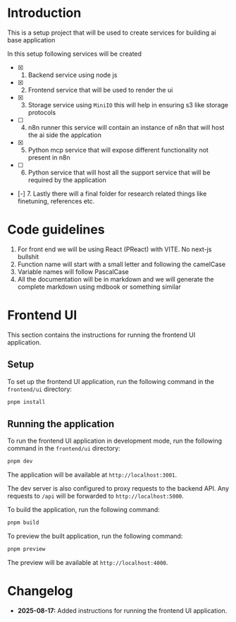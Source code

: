 # Introduction 

This is a setup project that will be used to create services for building ai base application

In this setup following services will be created 
- [x] 1. Backend service using node js
- [x] 2. Frontend service that will be used to render the ui
- [x] 3. Storage service using `MiniIO` this will help in ensuring s3 like storage protocols 
- [ ] 4. n8n runner this service will contain an instance of n8n that will host the ai side the applcation 
- [x] 5. Python mcp service that will expose different functionality not present in n8n 
- [ ] 6. Python service that will host all the support service that will be required by the application 
- [-] 7. Lastly there will a final folder for research related things like finetuning, references etc.

# Code guidelines 

1. For front end we will be using React (PReact) with VITE. No next-js bullshit
2. Function name will start with a small letter and following the camelCase
3. Variable names will follow PascalCase
4. All the documentation will be in markdown and we will generate the complete markdown using mdbook or something similar


# Frontend UI

This section contains the instructions for running the frontend UI application.

## Setup

To set up the frontend UI application, run the following command in the `frontend/ui` directory:

```bash
pnpm install
```

## Running the application

To run the frontend UI application in development mode, run the following command in the `frontend/ui` directory:

```bash
pnpm dev
```

The application will be available at `http://localhost:3001`.

The dev server is also configured to proxy requests to the backend API. Any requests to `/api` will be forwarded to `http://localhost:5000`.

To build the application, run the following command:

```bash
pnpm build
```

To preview the built application, run the following command:

```bash
pnpm preview
```

The preview will be available at `http://localhost:4000`.

# Changelog

- **2025-08-17:** Added instructions for running the frontend UI application. 
